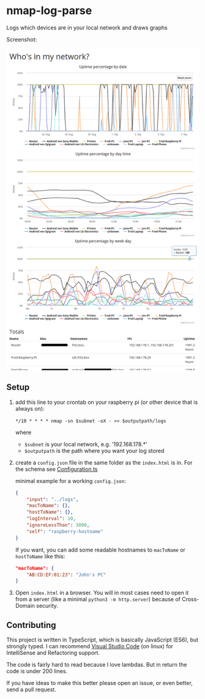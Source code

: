 # nmap-log-parse

Logs which devices are in your local network and draws graphs

Screenshot:

![Screenshot](screenshot.png)

## Setup

1. add this line to your crontab on your raspberry pi (or other device that is always on):

    `*/10 * * * * nmap -sn $subnet -oX - >> $outputpath/logs`

	where
    
    - `$subnet` is your local network, e.g. '192.168.178.\*'
    - `$outputpath` is the path where you want your log stored

2. create a `config.json` file in the same folder as the `index.html` is in. For the schema see [Configuration.ts](src/Configuration.ts)

    minimal example for a working `config.json`:
    ```json
    {
    	"input": "../logs",
    	"macToName": {},
    	"hostToName": {},
    	"logInterval": 10,
    	"ignoreLessThan": 3000,
    	"self": "raspberry-hostname"
    }
    ```

    If you want, you can add some readable hostnames to `macToName` or `hostToName` like this:

    ```json
    "macToName": {
    	"AB:CD:EF:01:23": "John's PC"
    }
    ```

3. Open `index.html` in a browser. You will in most cases need to open it from a server (like a minimal `python3 -m http.server`) because of Cross-Domain security.


## Contributing

This project is written in TypeScript, which is basically JavaScript (ES6), but strongly typed. I can recommend [Visual Studio Code](https://code.visualstudio.com/) (on linux) for IntelliSense and Refactoring support.

The code is fairly hard to read because I love lambdas. But in return the code is under 200 lines.

If you have ideas to make this better please open an issue, or even better, send a pull request.
